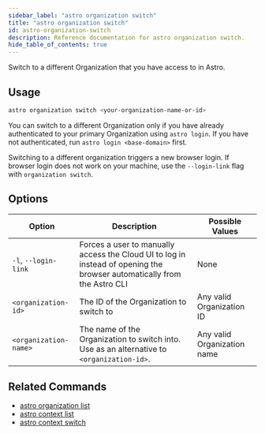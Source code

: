 ```yaml
---
sidebar_label: "astro organization switch"
title: "astro organization switch"
id: astro-organization-switch
description: Reference documentation for astro organization switch.
hide_table_of_contents: true
---
```


Switch to a different Organization that you have access to in Astro.

## Usage

```sh
astro organization switch <your-organization-name-or-id>
```

You can switch to a different Organization only if you have already authenticated to your primary Organization using `astro login`. If you have not authenticated, run `astro login <base-domain>` first.

Switching to a different organization triggers a new browser login. If browser login does not work on your machine, use the `--login-link` flag with `organization switch`.

## Options

| Option               | Description                                                                                                        | Possible Values |
| -------------------- | ------------------------------------------------------------------------------------------------------------------ | --------------- |
| `-l`, `--login-link` | Forces a user to manually access the Cloud UI to log in instead of opening the browser automatically from the Astro CLI | None            |
| `<organization-id>` | The ID of the Organization to switch to | Any valid Organization ID            |
| `<organization-name>` | The name of the Organization to switch into. Use as an alternative to `<organization-id>`. | Any valid Organization name            |

## Related Commands

- [astro organization list](cli/astro-organization-list.md)
- [astro context list](cli/astro-context-list.md)
- [astro context switch](cli/astro-context-switch.md)
